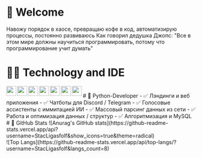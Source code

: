 # 🙋 Welcome

Навожу порядок в хаосе, превращаю кофе в код, автоматизирую процессы, постоянно развиваюсь
Как говорил дедушка Джопс: "Все в этом мире должны научиться программировать, потому что программирование учит думать"
<br />
# 👨‍💻 Technology and IDE
<img align="left" width="26px" src="https://img.icons8.com/color/344/python--v1.png">
<img align="left" width="26px" src="https://img.icons8.com/color/344/intellij-idea.png">
<img align="left" width="26px" src="https://img.icons8.com/color/344/django.png">
<img align="left" width="26px" src="https://img.icons8.com/fluency/344/sublime-text.png">
<img align="left" width="26px" src="https://img.icons8.com/color/344/html-5--v1.png">
<img align="left" width="26px" src="https://img.icons8.com/dusk/344/css3.png">
<img align="left" width="26px" src="https://img.icons8.com/color/344/mysql-logo.png">

<br />
# 🐍 Python-Developer  
- ✅ Лэндинги и веб приложения
- ✅ Чатботы для Discord / Telegram
- ✅ Голосовые ассистенты с иммитацией ИИ 
- ✅ Массовый парсинг данных из сети 
- ✅ Работа и оптимизация данных / структур
- ✅ Алгоритмизация и MySQL

<br />
# 🙂 GitHub Stats
![Anurag's GitHub stats](https://github-readme-stats.vercel.app/api?username=StacLigasfolf&show_icons=true&theme=radical)
<br />
![Top Langs](https://github-readme-stats.vercel.app/api/top-langs/?username=StacLigasfolf&langs_count=8)
<br />






